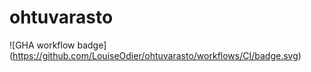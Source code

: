 # ohtuvarasto

![GHA workflow badge] (https://github.com/LouiseOdier/ohtuvarasto/workflows/CI/badge.svg)
